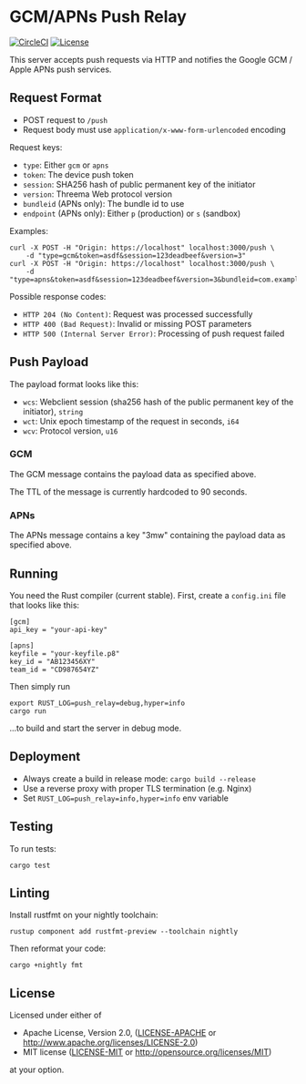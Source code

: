 # GCM/APNs Push Relay

[![CircleCI][circle-ci-badge]][circle-ci]
[![License][license-badge]][license]

This server accepts push requests via HTTP and notifies the Google GCM / Apple
APNs push services.

## Request Format

- POST request to `/push`
- Request body must use `application/x-www-form-urlencoded` encoding

Request keys:

- `type`: Either `gcm` or `apns`
- `token`: The device push token
- `session`: SHA256 hash of public permanent key of the initiator
- `version`: Threema Web protocol version
- `bundleid` (APNs only): The bundle id to use
- `endpoint` (APNs only): Either `p` (production) or `s` (sandbox)

Examples:

    curl -X POST -H "Origin: https://localhost" localhost:3000/push \
        -d "type=gcm&token=asdf&session=123deadbeef&version=3"
    curl -X POST -H "Origin: https://localhost" localhost:3000/push \
        -d "type=apns&token=asdf&session=123deadbeef&version=3&bundleid=com.example.app&endpoint=s"

Possible response codes:

- `HTTP 204 (No Content)`: Request was processed successfully
- `HTTP 400 (Bad Request)`: Invalid or missing POST parameters
- `HTTP 500 (Internal Server Error)`: Processing of push request failed

## Push Payload

The payload format looks like this:

- `wcs`: Webclient session (sha256 hash of the public permanent key of the
  initiator), `string`
- `wct`: Unix epoch timestamp of the request in seconds, `i64`
- `wcv`: Protocol version, `u16`

### GCM

The GCM message contains the payload data as specified above.

The TTL of the message is currently hardcoded to 90 seconds.

### APNs

The APNs message contains a key "3mw" containing the payload data as specified
above.

## Running

You need the Rust compiler (current stable). First, create a `config.ini` file
that looks like this:

    [gcm]
    api_key = "your-api-key"

    [apns]
    keyfile = "your-keyfile.p8"
    key_id = "AB123456XY"
    team_id = "CD987654YZ"

Then simply run

    export RUST_LOG=push_relay=debug,hyper=info
    cargo run

...to build and start the server in debug mode.

## Deployment

- Always create a build in release mode: `cargo build --release`
- Use a reverse proxy with proper TLS termination (e.g. Nginx)
- Set `RUST_LOG=push_relay=info,hyper=info` env variable

## Testing

To run tests:

    cargo test

## Linting

Install rustfmt on your nightly toolchain:

    rustup component add rustfmt-preview --toolchain nightly

Then reformat your code:

    cargo +nightly fmt

## License

Licensed under either of

 * Apache License, Version 2.0, ([LICENSE-APACHE](LICENSE-APACHE) or
   http://www.apache.org/licenses/LICENSE-2.0)
 * MIT license ([LICENSE-MIT](LICENSE-MIT) or
   http://opensource.org/licenses/MIT)

at your option.

<!-- Badges -->
[circle-ci]: https://circleci.com/gh/threema-ch/push-relay/tree/master
[circle-ci-badge]: https://circleci.com/gh/threema-ch/push-relay/tree/master.svg?style=shield
[license]: https://github.com/threema-ch/push-relay#license
[license-badge]: https://img.shields.io/badge/License-Apache%202.0%20%2f%20MIT-blue.svg
